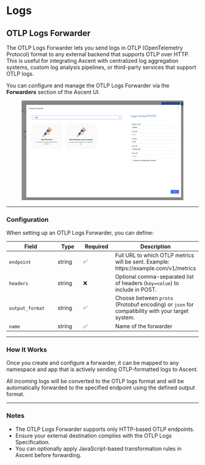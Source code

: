 # Logs

## OTLP Logs Forwarder

The OTLP Logs Forwarder lets you send logs in OTLP (OpenTelemetry Protocol) format to any external backend that supports OTLP over HTTP. This is useful for integrating Ascent with centralized log aggregation systems, custom log analysis pipelines, or third-party services that support OTLP logs.

You can configure and manage the OTLP Logs Forwarder via the **Forwarders** section of the Ascent UI.

<figure><img src="../../.gitbook/assets/image (734).png" alt=""><figcaption></figcaption></figure>

***

### Configuration

When setting up an OTLP Logs Forwarder, you can define:

<table><thead><tr><th width="154.4453125">Field</th><th width="82.66015625">Type</th><th width="88.203125">Required</th><th>Description</th></tr></thead><tbody><tr><td><code>endpoint</code></td><td>string</td><td>✅</td><td>Full URL to which OTLP metrics will be sent. Example: https://example.com/v1/metrics</td></tr><tr><td><code>headers</code></td><td>string</td><td>❌</td><td>Optional comma-separated list of headers (<code>key=value</code>) to include in POST.</td></tr><tr><td><code>output_format</code></td><td>string</td><td>✅</td><td>Choose between <code>proto</code> (Protobuf encoding) or <code>json</code> for compatibility with your target system.</td></tr><tr><td><code>name</code></td><td>string</td><td>✅</td><td>Name of the forwarder</td></tr></tbody></table>

***

### How It Works

Once you create and configure a forwarder, it can be mapped to any namespace and app that is actively sending OTLP-formatted logs to Ascent.

All incoming logs will be converted to the OTLP logs format and will be automatically forwarded to the specified endpoint using the defined output format.

***

### Notes

* The OTLP Logs Forwarder supports only HTTP-based OTLP endpoints.
* Ensure your external destination complies with the OTLP Logs Specification.
* You can optionally apply JavaScript-based transformation rules in Ascent before forwarding.
